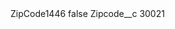 <?xml version="1.0" encoding="UTF-8"?>
<CustomMetadata xmlns="http://soap.sforce.com/2006/04/metadata" xmlns:xsi="http://www.w3.org/2001/XMLSchema-instance" xmlns:xsd="http://www.w3.org/2001/XMLSchema">
    <label>ZipCode1446</label>
    <protected>false</protected>
    <values>
        <field>Zipcode__c</field>
        <value xsi:type="xsd:string">30021</value>
    </values>
</CustomMetadata>
